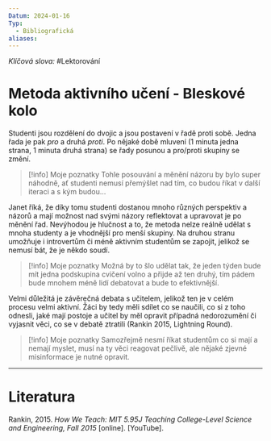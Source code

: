 ```yaml
---
Datum: 2024-01-16
Typ:
  - Bibliografická
aliases:
---
```

*Klíčová slova:* #Lektorování 
# Metoda aktivního učení - Bleskové kolo
Studenti jsou rozdělení do dvojic a jsou postavení v řadě proti sobě. Jedna řada je pak *pro* a druhá *proti*. Po nějaké době mluvení (1 minuta jedna strana, 1 minuta druhá strana) se řady posunou a pro/proti skupiny se změní.

> [!info] Moje poznatky
> Tohle posouvání a měnění názoru by bylo super náhodně, ať studenti nemusí přemýšlet nad tím, co budou říkat v další iteraci a s kým budou...

Janet říká, že díky tomu studenti dostanou mnoho různých perspektiv a názorů a mají možnost nad svými názory reflektovat a upravovat je po měnění řad. Nevýhodou je hlučnost a to, že metoda nelze reálně udělat s mnoha studenty a je vhodnější pro menší skupiny. Na druhou stranu umožňuje i introvertům či méně aktivním studentům se zapojit, jelikož se nemusí bát, že je někdo soudí.

> [!info] Moje poznatky
> Možná by to šlo udělat tak, že jeden týden bude mít jedna podskupina cvičení volno a přijde až ten druhý, tím pádem bude mnohem méně lidí debatovat a bude to efektivnější.

Velmi důležitá je závěrečná debata s učitelem, jelikož ten je v celém procesu velmi aktivní. Žáci by tedy měli sdílet co se naučili, co si z toho odnesli, jaké mají postoje a učitel by měl opravit případná nedorozumění či vyjasnit věci, co se v debatě ztratili (Rankin 2015, Lightning Round).

> [!info] Moje poznatky
> Samozřejmě nesmí říkat studentům co si mají a nemají myslet, musí na ty věci reagovat pečlivě, ale nějaké zjevné misinformace je nutné opravit.

- - -
# Literatura
Rankin, 2015. _How We Teach: MIT 5.95J Teaching College-Level Science and Engineering, Fall 2015_ [online]. [YouTube].